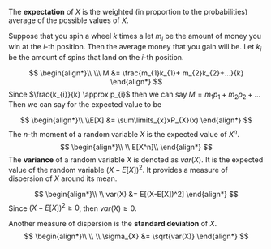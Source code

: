 The **expectation** of $X$ is the weighted (in proportion to the probabilities) average of the possible values of $X$.

Suppose that you spin a wheel $k$ times a let $m_{i}$ be the amount of money you win at the $i$-th position. Then the average money that you gain will be.  Let $k_{i}$ be the amount of spins that land on the $i$-th position.

$$
\begin{align*}\\
\\\ M &= \frac{m_{1}k_{1}+ m_{2}k_{2}+...}{k}
\end{align*}
$$
Since $\frac{k_{i}}{k} \approx p_{i}$ then we can say $M = m_{1}p_{1}+m_{2}p_{2}+...$ Then we can say for the expected value to be 

$$
\begin{align*}\\
\\E[X] &= \sum\limits_{x}xP_{X}(x)
\end{align*}
$$
The $n$-th moment of a random variable $X$ is the expected value of $X^n$.
$$
\begin{align*}\\
\\ E[X^n]\\
\end{align*}
$$
The **variance** of a random variable $X$ is denoted as $var(X)$. It is the expected value of the random variable $(X-E[X])^2$. It provides a measure of dispersion of $X$ around its mean.

$$
\begin{align*}\\
\\ var(X) &= E[(X-E[X])^2]
\end{align*}
$$
Since $(X-E[X])^{2}\geq 0$, then $var(X) \geq 0$. 

Another measure of dispersion is the **standard deviation** of $X$.
$$
\begin{align*}\\
\\
\\ \sigma_{X} &= \sqrt{var(X)}
\end{align*}
$$